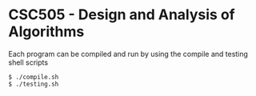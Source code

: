 # CSC505 - Design and Analysis of Algorithms

Each program can be compiled and run by using the compile and testing shell scripts

```
$ ./compile.sh
$ ./testing.sh
```
